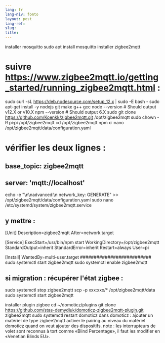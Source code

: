 ```yaml
---
lang: fr
lang-niv: fonto
layout: post
lang-ref: 
slug:
title: 
---
```



installer mosquitto
  sudo apt install mosquitto
installer zigbee2mqtt
 # suivre https://www.zigbee2mqtt.io/getting_started/running_zigbee2mqtt.html :
  sudo curl -sL https://deb.nodesource.com/setup_12.x | sudo -E bash -
  sudo apt-get install -y nodejs git make g++ gcc
  node --version  # Should output v12.X or v10.X
  npm --version  # Should output 6.X
  sudo git clone https://github.com/Koenkk/zigbee2mqtt.git /opt/zigbee2mqtt
  sudo chown -R pi:pi /opt/zigbee2mqtt
  cd /opt/zigbee2mqtt
  npm ci
  nano /opt/zigbee2mqtt/data/configuration.yaml
   # vérifier les deux lignes :
   ## base_topic: zigbee2mqtt
   ## server: 'mqtt://localhost'
  echo -e  "\n\nadvanced:\n    network_key: GENERATE" >> /opt/zigbee2mqtt/data/configuration.yaml
  sudo nano /etc/systemd/system/zigbee2mqtt.service
## y mettre :
[Unit]
Description=zigbee2mqtt
After=network.target

[Service]
ExecStart=/usr/bin/npm start
WorkingDirectory=/opt/zigbee2mqtt
StandardOutput=inherit
StandardError=inherit
Restart=always
User=pi

[Install]
WantedBy=multi-user.target
##########################
  sudo systemctl start zigbee2mqtt
  sudo systemctl enable zigbee2mqtt
## si migration : récupérer l'état zigbee :
  sudo systemctl stop zigbee2mqtt
  scp -p xxx:xxx/* /opt/zigbee2mqtt/data
  sudo systemctl start zigbee2mqtt
   
installer plugin zigbee
cd ~/domoticz/plugins
git clone https://github.com/stas-demydiuk/domoticz-zigbee2mqtt-plugin.git zigbee2mqtt
sudo systemctl restart domoticz
dans domoticz : ajouter un matériel de type zigbee2mqtt
activer le pairing au niveau du matériel domoticz quand on veut ajouter des dispositifs.
note : les interrupteurs de volet sont reconnus à tort comme «Blind Percentage», il faut les modifier en «Venetian Blinds EU».
